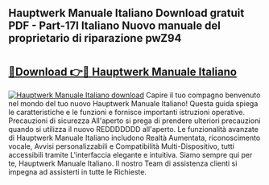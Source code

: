 ## Hauptwerk Manuale Italiano Download gratuit PDF - Part-17I Italiano Nuovo manuale del proprietario di riparazione pwZ94

# <h2><a href="http://dfb0k40.blite.top/?on=Hauptwerk+Manuale+Italiano">🔗Download 👉🔴 Hauptwerk Manuale Italiano</a></h2>

[![Hauptwerk Manuale Italiano download](https://i.imgur.com/lujVjoI.png)](http://dfb0k40.blite.top/?on=Hauptwerk+Manuale+Italiano)
Capire il tuo compagno benvenuto nel mondo del tuo nuovo Hauptwerk Manuale Italiano! Questa guida spiega le caratteristiche e le funzioni e fornisce importanti istruzioni operative. Precauzioni di sicurezza All'aperto si prega di prendere ulteriori precauzioni quando si utilizza il nuovo REDDDDDDD all'aperto. Le funzionalità avanzate di Hauptwerk Manuale Italiano includono Realtà Aumentata, riconoscimento vocale, Avvisi personalizzabili e Compatibilità Multi-Dispositivo, tutti accessibili tramite L'interfaccia elegante e intuitiva. Siamo sempre qui per te, Hauptwerk Manuale Italiano. Il nostro Team di assistenza clienti si impegna ad assisterti in tutte le Richieste.
